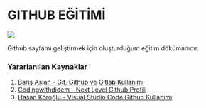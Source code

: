 # GITHUB EĞİTİMİ

<img src="https://miro.medium.com/max/1200/1*dDNpLKu_oTLzStsDTnkJ-g.png" width=”480” height=”240”>  

Github sayfamı geliştirmek için oluşturduğum eğitim dökümanıdır.

### Yararlanılan Kaynaklar
1) [Barış Aslan - Git, Github ve Gitlab Kullanımı](https://www.youtube.com/playlist?list=PLPrHLaayVkhnNstGIzQcxxnj6VYvsHBHy)
2) [Codingwithdidem - Next Level Github Profili](https://www.youtube.com/watch?v=Z3ti0eXh1E8)
3) [Hasan Köroğlu - Visual Studio Code Github Kullanımı](https://collabtr.com/visual-studio-code-github-kullanimi/)
